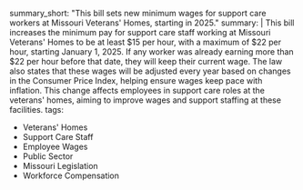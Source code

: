 summary_short: "This bill sets new minimum wages for support care workers at Missouri Veterans' Homes, starting in 2025."
summary: |
  This bill increases the minimum pay for support care staff working at Missouri Veterans' Homes to be at least $15 per hour, with a maximum of $22 per hour, starting January 1, 2025. If any worker was already earning more than $22 per hour before that date, they will keep their current wage. The law also states that these wages will be adjusted every year based on changes in the Consumer Price Index, helping ensure wages keep pace with inflation. This change affects employees in support care roles at the veterans' homes, aiming to improve wages and support staffing at these facilities.
tags:
  - Veterans' Homes
  - Support Care Staff
  - Employee Wages
  - Public Sector
  - Missouri Legislation
  - Workforce Compensation
